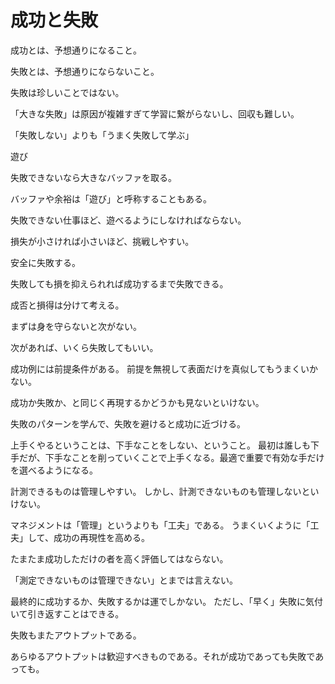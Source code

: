 # 成功と失敗

成功とは、予想通りになること。

失敗とは、予想通りにならないこと。

失敗は珍しいことではない。

「大きな失敗」は原因が複雑すぎて学習に繋がらないし、回収も難しい。

「失敗しない」よりも「うまく失敗して学ぶ」

遊び

失敗できないなら大きなバッファを取る。

バッファや余裕は「遊び」と呼称することもある。

失敗できない仕事ほど、遊べるようにしなければならない。

損失が小さければ小さいほど、挑戦しやすい。

安全に失敗する。

失敗しても損を抑えられれば成功するまで失敗できる。

成否と損得は分けて考える。

まずは身を守らないと次がない。

次があれば、いくら失敗してもいい。

成功例には前提条件がある。
前提を無視して表面だけを真似してもうまくいかない。

成功か失敗か、と同じく再現するかどうかも見ないといけない。

失敗のパターンを学んで、失敗を避けると成功に近づける。

上手くやるということは、下手なことをしない、ということ。
最初は誰しも下手だが、下手なことを削っていくことで上手くなる。最適で重要で有効な手だけを選べるようになる。


計測できるものは管理しやすい。
しかし、計測できないものも管理しないといけない。

マネジメントは「管理」というよりも「工夫」である。
うまくいくように「工夫」して、成功の再現性を高める。

たまたま成功しただけの者を高く評価してはならない。

「測定できないものは管理できない」とまでは言えない。

最終的に成功するか、失敗するかは運でしかない。
ただし、「早く」失敗に気付いて引き返すことはできる。

失敗もまたアウトプットである。

あらゆるアウトプットは歓迎すべきものである。それが成功であっても失敗であっても。
